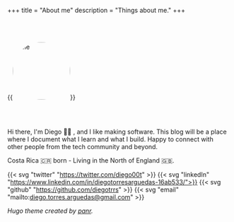 +++
title = "About me"
description = "Things about me."
+++

{{<image src="/images/me.jpg" alt="me" position="center" style="border-radius: 90%; width: 130px; margin-bottom:50px; margin-top:50px" >}}

Hi there, I'm Diego 👋🏽 , and I like making software. This blog will be a place where I document what I learn and what I build. Happy to connect with other people from the tech community and beyond.

Costa Rica 🇨🇷 born - Living in the North of England 🇬🇧.


{{< svg "twitter" "https://twitter.com/diego00t" >}}
{{< svg "linkedIn" "https://www.linkedin.com/in/diegotorresarguedas-16ab533/">}}
{{< svg "github" "https://github.com/diegotrrs" >}}
{{< svg "email" "mailto:diego.torres.arguedas@gmail.com" >}}




*Hugo theme created by [panr](https://twitter.com/panr).*